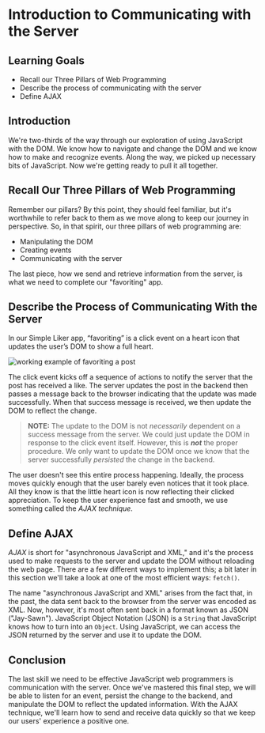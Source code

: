 # Introduction to Communicating with the Server

## Learning Goals

- Recall our Three Pillars of Web Programming
- Describe the process of communicating with the server
- Define AJAX

## Introduction

We're two-thirds of the way through our exploration of using JavaScript with the
DOM. We know how to navigate and change the DOM and we know how to make and
recognize events. Along the way, we picked up necessary bits of JavaScript. Now
we're getting ready to pull it all together.

## Recall Our Three Pillars of Web Programming

Remember our pillars? By this point, they should feel familiar, but it's
worthwhile to refer back to them as we move along to keep our journey in
perspective. So, in that spirit, our three pillars of web programming are:

- Manipulating the DOM
- Creating events
- Communicating with the server

The last piece, how we send and retrieve information from the server, is what we
need to complete our "favoriting" app.

## Describe the Process of Communicating With the Server

In our Simple Liker app, “favoriting” is a click event on a heart icon that
updates the user’s DOM to show a full heart.

![working example of favoriting a post][three-pillars-example-working]

The click event kicks off a sequence of actions to notify the server that the
post has received a like. The server updates the post in the backend then passes
a message back to the browser indicating that the update was made successfully.
When that success message is received, we then update the DOM to reflect the
change.

> **NOTE:** The update to the DOM is not _necessarily_ dependent on a success
> message from the server. We could just update the DOM in response to the click
> event itself. However, this is ***not*** the proper procedure. We only want to
> update the DOM once we know that the server successfully _persisted_ the
> change in the backend.

The user doesn't see this entire process happening. Ideally, the process moves
quickly enough that the user barely even notices that it took place. All they
know is that the little heart icon is now reflecting their clicked appreciation.
To keep the user experience fast and smooth, we use something called the _AJAX
technique_.

## Define AJAX

_AJAX_ is short for "asynchronous JavaScript and XML," and it's the process used
to make requests to the server and update the DOM without reloading the web
page. There are a few different ways to implement this; a bit later in this
section we'll take a look at one of the most efficient ways: `fetch()`.

The name "asynchronous JavaScript and XML" arises from the fact that, in the
past, the data sent back to the browser from the server was encoded as XML. Now,
however, it's most often sent back in a format known as JSON ("Jay-Sawn").
JavaScript Object Notation (JSON) is a `String` that JavaScript knows how to
turn into an `Object`. Using JavaScript, we can access the JSON returned by the
server and use it to update the DOM.

## Conclusion

The last skill we need to be effective JavaScript web programmers is
communication with the server. Once we've mastered this final step, we will be
able to listen for an event, persist the change to the backend, and manipulate
the DOM to reflect the updated information. With the AJAX technique, we'll learn
how to send and receive data quickly so that we keep our users' experience a
positive one.

[three-pillars-example-working]: https://curriculum-content.s3.amazonaws.com/fewpjs/fewpjs-stitching-together-the-three-pillars/three-pillars-02.gif
